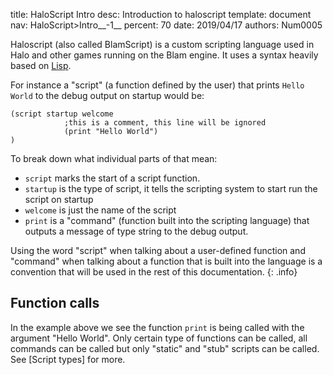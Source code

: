 title:      HaloScript Intro
desc:       Introduction to haloscript
template:   document
nav:        HaloScript>Intro__-1__
percent:    70
date:       2019/04/17
authors:    Num0005

Haloscript (also called BlamScript) is a custom scripting language used in Halo and other games running on the Blam engine. It uses a syntax heavily based on [Lisp](https://en.wikipedia.org/wiki/Lisp_(programming_language)).

For instance a "script" (a function defined by the user) that prints `Hello World` to the debug output on startup would be:
```Lisp
(script startup welcome
			;this is a comment, this line will be ignored
            (print "Hello World")
)
```

To break down what individual parts of that mean:

* `script` marks the start of a script function.
* `startup` is the type of script, it tells the scripting system to start run the script on startup 
* `welcome` is just the name of the script
* `print` is a "command" (function built into the scripting language) that outputs a message of type string to the debug output.

Using the word "script" when talking about a user-defined function and "command" when talking about a function that is built into the language is a convention that will be used in the rest of this documentation.
{: .info}

## Function calls

In the example above we see the function `print` is being called with the argument "Hello World". Only certain type of functions can be called, all commands can be called but only "static" and "stub" scripts can be called. 
See [Script types] for more.